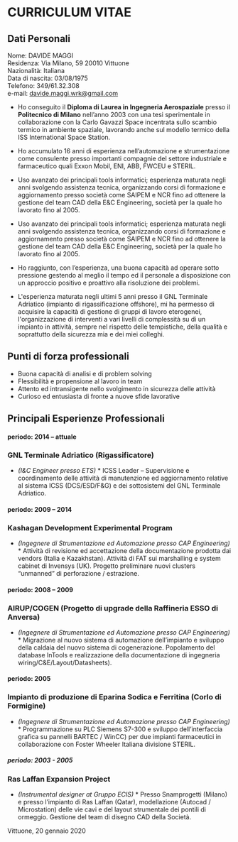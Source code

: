 CURRICULUM VITAE
================   
## Dati Personali  

Nome: DAVIDE MAGGI     
Residenza: Via Milano, 59 20010 Vittuone   
Nazionalità: Italiana   
Data di nascita: 03/08/1975    
Telefono: 349/61.32.308      
e-mail: davide.maggi.wrk@gmail.com   

* Ho conseguito il **Diploma di Laurea in Ingegneria Aerospaziale** presso
il **Politecnico di Milano** nell’anno 2003 con una tesi sperimentale in
collaborazione con la Carlo Gavazzi Space incentrata sullo scambio
termico in ambiente spaziale, lavorando anche sul modello termico
della ISS International Space Station.

* Ho accumulato 16 anni di esperienza nell’automazione e
strumentazione come consulente presso importanti compagnie del
settore industriale e farmaceutico quali Exxon Mobil, ENI, ABB,
FWCEU e STERIL.

* Uso avanzato dei principali tools informatici; esperienza maturata
negli anni svolgendo assistenza tecnica, organizzando corsi di
formazione e aggiornamento presso società come SAIPEM e NCR
fino ad ottenere la gestione del team CAD della E&C Engineering,
società per la quale ho lavorato fino al 2005.

* Uso avanzato dei principali tools informatici; esperienza maturata
negli anni svolgendo assistenza tecnica, organizzando corsi di
formazione e aggiornamento presso società come SAIPEM e NCR
fino ad ottenere la gestione del team CAD della E&C Engineering,
società per la quale ho lavorato fino al 2005.

* Ho raggiunto, con l’esperienza, una buona capacità ad operare sotto
pressione gestendo al meglio il tempo ed il personale a disposizione
con un approccio positivo e proattivo alla risoluzione dei problemi.

* L'esperienza maturata negli ultimi 5 anni presso il GNL Terminale
Adriatico (impianto di rigassificazione offshore), mi ha permesso di
acquisire la capacità di gestione di gruppi di lavoro eterogenei,
l'organizzazione di interventi a vari livelli di complessità su di un
impianto in attività, sempre nel rispetto delle tempistiche, della qualità
e soprattutto della sicurezza mia e dei miei colleghi.

## Punti di forza professionali
* Buona capacità di analisi e di problem solving
* Flessibilità e propensione al lavoro in team
* Attento ed intransigente nello svolgimento in sicurezza delle attività
* Curioso ed entusiasta di fronte a nuove sfide lavorative

## Principali Esperienze Professionali

#### periodo: 2014 – attuale
### GNL Terminale Adriatico (Rigassificatore)
* *(I&C Engineer presso ETS)* *
ICSS Leader – Supervisione e coordinamento delle attività di manutenzione ed aggiornamento relative al sistema ICSS
(DCS/ESD/F&G) e dei sottosistemi del GNL Terminale Adriatico.

#### periodo: 2009 – 2014
### Kashagan Development Experimental Program
* *(Ingegnere di Strumentazione ed Automazione presso CAP Engineering)* *
Attività di revisione ed accettazione della documentazione prodotta dai vendors (Italia e Kazakhstan).
Attività di FAT sui marshalling e system cabinet di Invensys (UK).
Progetto preliminare nuovi clusters “unmanned” di perforazione / estrazione.

#### periodo: 2008 – 2009
### AIRUP/COGEN (Progetto di upgrade della Raffineria ESSO di Anversa)
* *(Ingegnere di Strumentazione ed Automazione presso CAP Engineering)* *
Migrazione al nuovo sistema di automazione dell’impianto e sviluppo della caldaia del nuovo sistema di cogenerazione.
Popolamento del database InTools e realizzazione della documentazione di ingegneria wiring/C&E/Layout/Datasheets).

#### periodo: 2005
### Impianto di produzione di Eparina Sodica e Ferritina (Corlo di Formigine)
* *(Ingegnere di Strumentazione ed Automazione presso CAP Engineering)* *
Programmazione su PLC Siemens S7-300 e sviluppo dell’interfaccia grafica su pannelli BARTEC / WinCC) per due impianti
farmaceutici in collaborazione con Foster Wheeler Italiana divisione STERIL.

##### periodo: 2003 - 2005
### Ras Laffan Expansion Project
* *(Instrumental designer at Gruppo ECIS)* *
Presso Snamprogetti (Milano) e presso l’impianto di Ras Laffan (Qatar), modellazione (Autocad / Microstation) delle vie
cavi e del layout strumentale dei pontili di ormeggio.
Gestione del team di disegno CAD della Società.


Vittuone, 20 gennaio 2020
